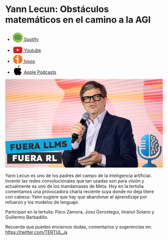 # Yann Lecun: Obstáculos matemáticos en el camino a la AGI

- [<img src="../../../res/spotify-icon-256.webp" alt="spotify_logo" width="32" style="position: relative; top: 5px;"> Spotify](https://open.spotify.com/episode/0Rt9TkA8BDZXnEEXkl8Zf9?si=tJtc6xp6QVevOAvbSNTZNg)
- [<img src="../../../res/youtube-icon-256.png" alt="youtube_logo" width="32" style="position: relative; top: 10px;"> Youtube](https://youtu.be/LkUqpqmdp04)
- [<img src="../../../res/ivoox-icon-256.webp" alt="ivoox_logo" width="32" style="position: relative; top: 5px;"> Ivoox](https://go.ivoox.com/rf/146420937)
- [<img src="../../../res/apple-icon-256.webp" alt="apple_logo" width="32" style="position: relative; top: 5px;"> Apple Podcasts](https://podcasts.apple.com/us/podcast/yann-lecun-obst%C3%A1culos-matem%C3%A1ticos-en-el-camino-a-la-agi/id1669083682?i=1000706977763)

![alt text](res/1746802915271_part2_youtube.png)

Yann Lecun es uno de los padres del campo de la inteligencia artificial. Inventó las redes convolucionales que tan usadas son para visión y actualmente es uno de los mandamases de Meta. Hoy en la tertulia comentamos una provocadora charla reciente suya donde no deja títere con cabeza: Yann sugiere que hay que abandonar el aprendizaje por refuerzo y los modelos de lenguaje.

Participan en la tertulia: Paco Zamora, Josu Gorostegui, Imanol Solano y Guillermo Barbadillo.

Recuerda que puedes enviarnos dudas, comentarios y sugerencias en: <https://twitter.com/TERTUL_ia>